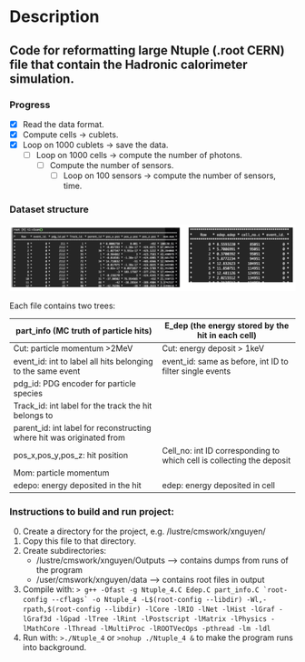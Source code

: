 # Description
## Code for reformatting large Ntuple (.root CERN) file that contain the Hadronic calorimeter simulation. 
### Progress
- [x]  Read the data format.
- [x]  Compute cells → cublets.
- [x]  Loop on 1000 cublets → save the data.
    - [ ]  Loop on 1000 cells → compute the number of photons.
        - [ ]  Compute the number of sensors.
            - [ ]  Loop on 100 sensors → compute the number of sensors, time.

### Dataset structure

 ![Data](https://github.com/Tungcg1906/Particle-Detectors-optimization-with-Deep-Learning-techniques/blob/main/images/data-struct.png)
 
Each file contains two trees:

| **part_info (MC truth of particle hits)**  | **E_dep (the energy stored by the hit in each cell)** |
| ------------- | ------------- |
| Cut: particle momentum >2MeV  | Cut: energy deposit > 1keV  |
| event_id: int to label all hits belonging to the same event  | event_id: same as before, int ID to filter single events  |
| pdg_id: PDG encoder for particle species  |  |
| Track_id: int label for the track the hit belongs to  | |
| parent_id: int label for reconstructing where hit was originated from  |   |
| pos_x,pos_y,pos_z: hit position  | Cell_no: int ID corresponding to which cell is collecting the deposit  |
| Mom: particle momentum  |   |
| edepo: energy deposited in the hit  | edep: energy deposited in cell  |


### Instructions to build and run project:
0. Create a directory for the project, e.g. /lustre/cmswork/xnguyen/  
1. Copy this file to that directory.
2. Create subdirectories:
   - /lustre/cmswork/xnguyen/Outputs     --> contains dumps from runs of the program
   - /user/cmswork/xnguyen/data          --> contains root files in output
3. Compile with: ```> g++ -Ofast -g Ntuple_4.C Edep.C part_info.C `root-config --cflags` -o Ntuple_4 -L$(root-config --libdir) -Wl,-rpath,$(root-config --libdir) -lCore -lRIO -lNet -lHist -lGraf -lGraf3d -lGpad -lTree -lRint -lPostscript -lMatrix -lPhysics -lMathCore -lThread -lMultiProc -lROOTVecOps -pthread -lm -ldl```
4. Run with: `>./Ntuple_4` or `>nohup ./Ntuple_4 &` to make the program runs into background.
